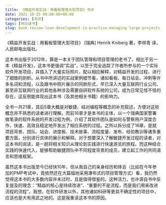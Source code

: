 ```yaml
---
title: 《精益开发实战：用看板管理大型项目》书评
date: 2021-10-25 08:00:00+08:00
categories: [书评]
tags: [响马读书]
slug: book-review-lean-development-in-practice-managing-large-projects-with-kanban
---
```


《精益开发实战：用看板管理大型项目》 [瑞典] Henrik Kniberg 著，李祥青 译，人民邮电出版社。

这本书出版于2012年，算是一本关于团队管理和项目管理的老书了。相比于另一本《精益开发》，这本书更强调“实战”，以至于完全追踪了作者所参与的一个实际软件开发项目，并插入了大量实际照片，配以相应解释，对精益开发的过程，进行了细致的剖析。从书中所讲述的实战案例细节看，诸如看板、每日站会、冲刺等许多名词和流程，以及跟书中照片展示的同款形式，早已深入大量互联网行业公司、甚至非互联网行业的其他各种涉及需要自研软件系统的公司，成为日常见怪不怪的存在，这反倒能体现出这本书（及其他相关书籍）的影响力。

全书一共21章，其后5章大概是对敏捷、结对编程等概念的补充叙述，方便对这些概念并不熟悉的读者进行理解。而前16章才是本书的主体，以一个瑞典国家警署做笔录的软件系统的开发过程为例，介绍了其软件团队是如何与警察用户深度合作，快速、高效且稳定地开发出了相应系统的过程。之所以拆分成了16章，是就项目背景、团队、站会、进度板、技术故事、流程度量、发布、经验教训等诸多重要方面，分别进行具体的展示和解释。对于想要深入了解敏捷开发过程的读者，对这本书的阅读，是一趟将相关知识从理论到实践进行快速游览的旅程。而这种结合实践的快速代入，能够帮助敏捷团队中不同程度背景的成员，建立起工作的共同语言和思维框架。

虽然这本书出版至今已经快10年，但从我自己的亲身经历和体会（比如在今年参加的PMP考试中，竟依然还在大篇幅地采用瀑布式的项目管理方式）看，我仍然觉得这本书的大多数内容并未过时，且是值得借鉴的。这种活力，也许源自书中反复提及的理念：“精益的核心是持续改进”、“重要的不是流程，而是我们用来改进流程的流程”。我想，在软件研发以外，其他诸如科研等更具不确定性的项目中，应该也是大有用武之地的。这是我重读这本书的原因。
